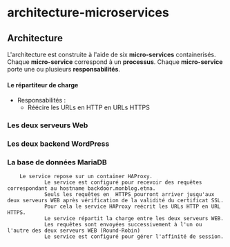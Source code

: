 # architecture-microservices

## Architecture
L'architecture est construite à l'aide de six __micro-services__ containerisés. Chaque __micro-service__ correspond à un __processus__. Chaque __micro-service__ porte une ou plusieurs __responsabilités__.

#### Le répartiteur de charge 
* Responsabilités :
	* Réécire les URLs en HTTP en URLs HTTPS
### Les deux serveurs Web
### Les deux backend WordPress
### La base de données MariaDB


		Le service repose sur un container HAProxy.
                Le service est configuré pour recevoir des requêtes correspondant au hostname backdoor.monblog.etna.
                Seuls les requêtes en  HTTPS pourront arriver jusqu'aux deux serveurs WEB après vérification de la validité du certificat SSL.
                Pour cela le service HAProxy reécrit les URLs HTTP en URL HTTPS.
                Le service répartit la charge entre les deux serveurs WEB.
                Les requêtes sont envoyées successivement à l'un ou l'autre des deux serveurs WEB (Round-Robin)
                Le service est configuré pour gérer l'affinité de session.
		
		
